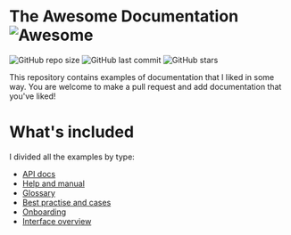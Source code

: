 # The Awesome Documentation ![Awesome](https://cdn.rawgit.com/sindresorhus/awesome/d7305f38d29fed78fa85652e3a63e154dd8e8829/media/badge.svg)

![GitHub repo size](https://img.shields.io/github/repo-size/myafka/awesome-documentation)
![GitHub last commit](https://img.shields.io/github/last-commit/myafka/awesome-documentation)
![GitHub stars](https://img.shields.io/github/stars/myafka/awesome-documentation?style=social)

This repository contains examples of documentation that I liked in some way. 
You are welcome to make a pull request and add documentation that you've liked!

# What's included

I divided all the examples by type:

  * [API docs](api-docs.md)
  * [Help and manual](help-and-manual.md)
  * [Glossary](glossary.md)
  * [Best practise and cases](best-practise-and-cases.md)
  * [Onboarding](onboarding.md)
  * [Interface overview](interface-overview.md)
  
